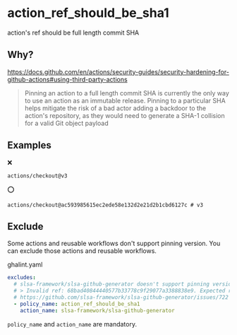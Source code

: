 # action_ref_should_be_sha1

action's ref should be full length commit SHA

## Why?

https://docs.github.com/en/actions/security-guides/security-hardening-for-github-actions#using-third-party-actions

> Pinning an action to a full length commit SHA is currently the only way to use an action as an immutable release.
> Pinning to a particular SHA helps mitigate the risk of a bad actor adding a backdoor to the action's repository, as they would need to generate a SHA-1 collision for a valid Git object payload

## Examples

:x:

```
actions/checkout@v3
```

⭕

```
actions/checkout@ac593985615ec2ede58e132d2e21d2b1cbd6127c # v3
```

## Exclude

Some actions and reusable workflows don't support pinning version.
You can exclude those actions and reusable workflows.

ghalint.yaml

```yaml
excludes:
  # slsa-framework/slsa-github-generator doesn't support pinning version
  # > Invalid ref: 68bad40844440577b33778c9f29077a3388838e9. Expected ref of the form refs/tags/vX.Y.Z
  # https://github.com/slsa-framework/slsa-github-generator/issues/722
  - policy_name: action_ref_should_be_sha1
    action_name: slsa-framework/slsa-github-generator
```

`policy_name` and `action_name` are mandatory.
